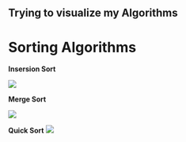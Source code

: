## Trying to visualize my Algorithms

# Sorting Algorithms

**Insersion Sort**

![](https://media.giphy.com/media/gHuUC94vtv13mvNOH0/giphy.gif)

**Merge Sort**

![](https://media.giphy.com/media/Zb6kF9TKKRujbyNZEC/giphy.gif)

**Quick Sort**
![](https://media.giphy.com/media/jpQDxVvJ3HX61Zdnjr/giphy.gif)
